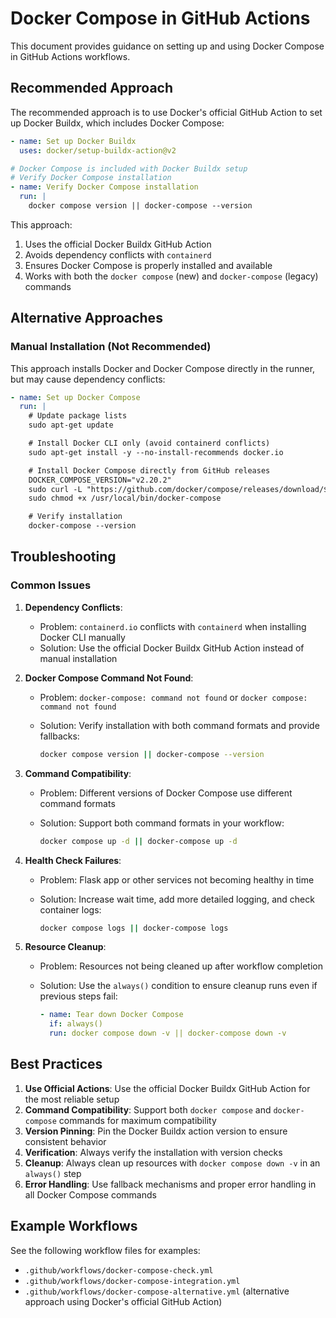 # Docker Compose in GitHub Actions

This document provides guidance on setting up and using Docker Compose in GitHub Actions workflows.

## Recommended Approach

The recommended approach is to use Docker's official GitHub Action to set up Docker Buildx, which includes Docker Compose:

```yaml
- name: Set up Docker Buildx
  uses: docker/setup-buildx-action@v2

# Docker Compose is included with Docker Buildx setup
# Verify Docker Compose installation
- name: Verify Docker Compose installation
  run: |
    docker compose version || docker-compose --version
```

This approach:

1. Uses the official Docker Buildx GitHub Action
2. Avoids dependency conflicts with `containerd`
3. Ensures Docker Compose is properly installed and available
4. Works with both the `docker compose` (new) and `docker-compose` (legacy) commands

## Alternative Approaches

### Manual Installation (Not Recommended)

This approach installs Docker and Docker Compose directly in the runner, but may cause dependency conflicts:

```yaml
- name: Set up Docker Compose
  run: |
    # Update package lists
    sudo apt-get update

    # Install Docker CLI only (avoid containerd conflicts)
    sudo apt-get install -y --no-install-recommends docker.io

    # Install Docker Compose directly from GitHub releases
    DOCKER_COMPOSE_VERSION="v2.20.2"
    sudo curl -L "https://github.com/docker/compose/releases/download/${DOCKER_COMPOSE_VERSION}/docker-compose-$(uname -s)-$(uname -m)" -o /usr/local/bin/docker-compose
    sudo chmod +x /usr/local/bin/docker-compose

    # Verify installation
    docker-compose --version
```

## Troubleshooting

### Common Issues

1. **Dependency Conflicts**:
   - Problem: `containerd.io` conflicts with `containerd` when installing Docker CLI manually
   - Solution: Use the official Docker Buildx GitHub Action instead of manual installation

2. **Docker Compose Command Not Found**:
   - Problem: `docker-compose: command not found` or `docker compose: command not found`
   - Solution: Verify installation with both command formats and provide fallbacks:

     ```bash
     docker compose version || docker-compose --version
     ```

3. **Command Compatibility**:
   - Problem: Different versions of Docker Compose use different command formats
   - Solution: Support both command formats in your workflow:

     ```bash
     docker compose up -d || docker-compose up -d
     ```

4. **Health Check Failures**:
   - Problem: Flask app or other services not becoming healthy in time
   - Solution: Increase wait time, add more detailed logging, and check container logs:

     ```bash
     docker compose logs || docker-compose logs
     ```

5. **Resource Cleanup**:
   - Problem: Resources not being cleaned up after workflow completion
   - Solution: Use the `always()` condition to ensure cleanup runs even if previous steps fail:

     ```yaml
     - name: Tear down Docker Compose
       if: always()
       run: docker compose down -v || docker-compose down -v
     ```

## Best Practices

1. **Use Official Actions**: Use the official Docker Buildx GitHub Action for the most reliable setup
2. **Command Compatibility**: Support both `docker compose` and `docker-compose` commands for maximum compatibility
3. **Version Pinning**: Pin the Docker Buildx action version to ensure consistent behavior
4. **Verification**: Always verify the installation with version checks
5. **Cleanup**: Always clean up resources with `docker compose down -v` in an `always()` step
6. **Error Handling**: Use fallback mechanisms and proper error handling in all Docker Compose commands

## Example Workflows

See the following workflow files for examples:

- `.github/workflows/docker-compose-check.yml`
- `.github/workflows/docker-compose-integration.yml`
- `.github/workflows/docker-compose-alternative.yml` (alternative approach using Docker's official GitHub Action)
